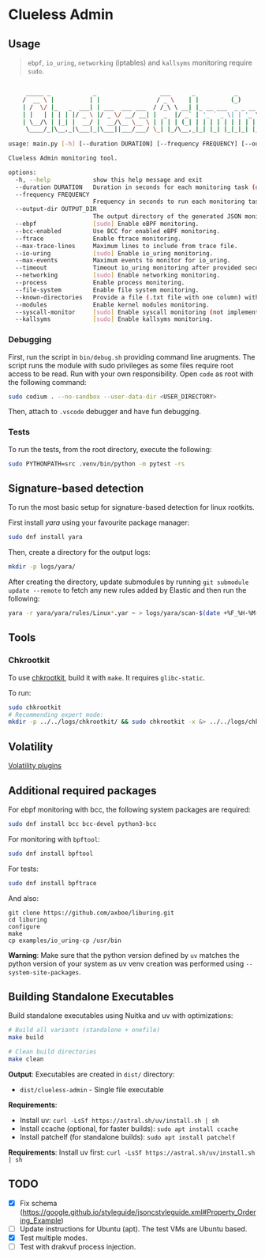 # Clueless Admin

## Usage

> `ebpf`, `io_uring`, `networking` (iptables) and `kallsyms` monitoring require `sudo`.

```sh

     _____ _            _                  ___      _           _
    /  __ \ |          | |                / _ \    | |         (_)
    | /  \/ |_   _  ___| | ___  ___ ___  / /_\ \ __| |_ __ ___  _ _ __
    | |   | | | | |/ _ \ |/ _ \/ __/ __| |  _  |/ _` | '_ ` _ \| | '_ \
    | \__/\ | |_| |  __/ |  __/\__ \__ \ | | | | (_| | | | | | | | | | |
     \____/_|\__,_|\___|_|\___||___/___/ \_| |_/\__,_|_| |_| |_|_|_| |_|
    
usage: main.py [-h] [--duration DURATION] [--frequency FREQUENCY] [--output-dir OUTPUT_DIR] [--ebpf] [--bcc-enabled] [--ftrace] [--max-trace-lines] [--io-uring] [--max-events] [--timeout] [--networking] [--process] [--file-system] [--known-directories] [--modules] [--syscall-monitor] [--kallsyms]

Clueless Admin monitoring tool.

options:
  -h, --help            show this help message and exit
  --duration DURATION   Duration in seconds for each monitoring task (default: 60 seconds)
  --frequency FREQUENCY
                        Frequency in seconds to run each monitoring task (default: 1 second)
  --output-dir OUTPUT_DIR
                        The output directory of the generated JSON monitoring responses.
  --ebpf                [sudo] Enable eBPF monitoring.
  --bcc-enabled         Use BCC for enabled eBPF monitoring.
  --ftrace              Enable ftrace monitoring.
  --max-trace-lines     Maximum lines to include from trace file.
  --io-uring            [sudo] Enable io_uring monitoring.
  --max-events          Maximum events to monitor for io_uring.
  --timeout             Timeout io_uring monitoring after provided seconds.
  --networking          [sudo] Enable networking monitoring.
  --process             Enable process monitoring.
  --file-system         Enable file system monitoring.
  --known-directories   Provide a file (.txt file with one column) with directories to monitor.
  --modules             Enable kernel modules monitoring.
  --syscall-monitor     [sudo] Enable syscall monitoring (not implemented).
  --kallsyms            [sudo] Enable kallsyms monitoring.
```

### Debugging

First, run the script in `bin/debug.sh` providing command line arugments. The script runs the module with sudo privileges as some files require root access to be read. Run with your own responsibility.
Open `code` as root with the following command:
```sh
sudo codium . --no-sandbox --user-data-dir <USER_DIRECTORY>
```
Then, attach to `.vscode` debugger and have fun debugging.

### Tests

To run the tests, from the root directory, execute the following: 
```sh
sudo PYTHONPATH=src .venv/bin/python -m pytest -rs
```


## Signature-based detection

To run the most basic setup for signature-based detection for linux rootkits.

First install *yara* using your favourite package manager:

```bash
sudo dnf install yara
```

Then, create a directory for the output logs:

```bash
mkdir -p logs/yara/
```

After creating the directory, update submodules by running `git submodule update --remote` to fetch any new rules added by Elastic and then run the following:

```bash
yara -r yara/yara/rules/Linux*.yar ~ > logs/yara/scan-$(date +%F_%H-%M-%S).log 2>&1
```


## Tools

### Chkrootkit

To use [chkrootkit](tools/chkrootkit/), build it with `make`. It requires `glibc-static`.

To run:
```bash
sudo chkrootkit
# Recommending expert mode:
mkdir -p ../../logs/chkrootkit/ && sudo chkrootkit -x &> ../../logs/chkrootkit/chkrootkit.logs 
```


## Volatility 

[Volatility plugins](https://github.com/volatilityfoundation/volatility3/tree/develop/volatility3/framework/plugins/linux)


## Additional required packages

For ebpf monitoring with bcc, the following system packages are required:

```sh
sudo dnf install bcc bcc-devel python3-bcc 
```

For monitoring with `bpftool`:

```sh
sudo dnf install bpftool
``` 

For tests:
```sh
sudo dnf install bpftrace
```

And also:
```
git clone https://github.com/axboe/liburing.git
cd liburing
configure
make
cp examples/io_uring-cp /usr/bin
```

**Warning**: Make sure that the python version defined by `uv` matches the python version of your system as uv venv creation was performed using `--system-site-packages`. 


## Building Standalone Executables

Build standalone executables using Nuitka and uv with optimizations:

```bash
# Build all variants (standalone + onefile)
make build

# Clean build directories
make clean
```

**Output**: Executables are created in `dist/` directory:
- `dist/clueless-admin` - Single file executable

**Requirements**: 
- Install uv: `curl -LsSf https://astral.sh/uv/install.sh | sh`
- Install ccache (optional, for faster builds): `sudo apt install ccache`
- Install patchelf (for standalone builds): `sudo apt install patchelf`

**Requirements**: Install uv first: `curl -LsSf https://astral.sh/uv/install.sh | sh`

## TODO

- [x] Fix schema (https://google.github.io/styleguide/jsoncstyleguide.xml#Property_Ordering_Example)
- [ ] Update instructions for Ubuntu (apt). The test VMs are Ubuntu based.
- [x] Test multiple modes.
- [ ] Test with drakvuf process injection.

